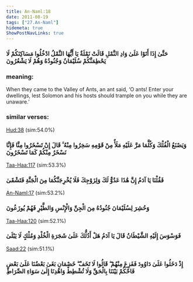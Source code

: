 ```yaml
---
title: An-Naml:18
date: 2011-08-19
tags: ["27.An-Naml"]
hidemeta: true 
ShowPostNavLinks: true 
---
```

### حَتَّىٰ إِذَا أَتَوْا عَلَىٰ وَادِ النَّمْلِ قَالَتْ نَمْلَةٌ يَا أَيُّهَا النَّمْلُ ادْخُلُوا مَسَاكِنَكُمْ لَا يَحْطِمَنَّكُمْ سُلَيْمَانُ وَجُنُودُهُ وَهُمْ لَا يَشْعُرُونَ
### meaning: 
When they came to the Valley of Ants, an ant said, ‘O ants! Enter your dwellings, lest Solomon and his hosts should trample on you while they are unaware.’
### similar verses: 

[Hud:38](/11/38) (sim:54.0%)

### وَيَصْنَعُ الْفُلْكَ وَكُلَّمَا مَرَّ عَلَيْهِ مَلَأٌ مِنْ قَوْمِهِ سَخِرُوا مِنْهُ ۚ قَالَ إِنْ تَسْخَرُوا مِنَّا فَإِنَّا نَسْخَرُ مِنْكُمْ كَمَا تَسْخَرُونَ

[Taa-Haa:117](/20/117) (sim:53.3%)

### فَقُلْنَا يَا آدَمُ إِنَّ هَٰذَا عَدُوٌّ لَكَ وَلِزَوْجِكَ فَلَا يُخْرِجَنَّكُمَا مِنَ الْجَنَّةِ فَتَشْقَىٰ

[An-Naml:17](/27/17) (sim:53.2%)

### وَحُشِرَ لِسُلَيْمَانَ جُنُودُهُ مِنَ الْجِنِّ وَالْإِنْسِ وَالطَّيْرِ فَهُمْ يُوزَعُونَ

[Taa-Haa:120](/20/120) (sim:52.1%)

### فَوَسْوَسَ إِلَيْهِ الشَّيْطَانُ قَالَ يَا آدَمُ هَلْ أَدُلُّكَ عَلَىٰ شَجَرَةِ الْخُلْدِ وَمُلْكٍ لَا يَبْلَىٰ

[Saad:22](/38/22) (sim:51.1%)

### إِذْ دَخَلُوا عَلَىٰ دَاوُودَ فَفَزِعَ مِنْهُمْ ۖ قَالُوا لَا تَخَفْ ۖ خَصْمَانِ بَغَىٰ بَعْضُنَا عَلَىٰ بَعْضٍ فَاحْكُمْ بَيْنَنَا بِالْحَقِّ وَلَا تُشْطِطْ وَاهْدِنَا إِلَىٰ سَوَاءِ الصِّرَاطِ
